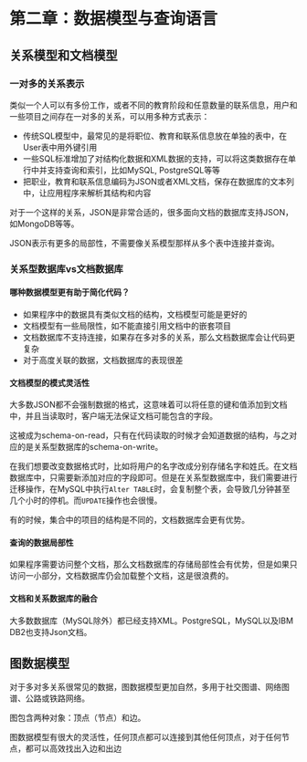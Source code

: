 # 第二章：数据模型与查询语言

## 关系模型和文档模型

### 一对多的关系表示

类似一个人可以有多份工作，或者不同的教育阶段和任意数量的联系信息，用户和一些项目之间存在一对多的关系，可以用多种方式表示：

* 传统SQL模型中，最常见的是将职位、教育和联系信息放在单独的表中，在User表中用外键引用
* 一些SQL标准增加了对结构化数据和XML数据的支持，可以将这类数据存在单行中并支持查询和索引，比如MySQL, PostgreSQL等等
* 把职业，教育和联系信息编码为JSON或者XML文档，保存在数据库的文本列中，让应用程序来解析其结构和内容

对于一个这样的关系，JSON是非常合适的，很多面向文档的数据库支持JSON，如MongoDB等等。

JSON表示有更多的局部性，不需要像关系模型那样从多个表中连接并查询。

### 关系型数据库vs文档数据库

#### 哪种数据模型更有助于简化代码？

* 如果程序中的数据具有类似文档的结构，文档模型可能是更好的
* 文档模型有一些局限性，如不能直接引用文档中的嵌套项目
* 文档数据库不支持连接，如果存在多对多的关系，那么文档数据库会让代码更复杂
* 对于高度关联的数据，文档数据库的表现很差

#### 文档模型的模式灵活性

大多数JSON都不会强制数据的格式，这意味着可以将任意的键和值添加到文档中，并且当读取时，客户端无法保证文档可能包含的字段。

这被成为schema-on-read，只有在代码读取的时候才会知道数据的结构，与之对应的是关系型数据库的schema-on-write。

在我们想要改变数据格式时，比如将用户的名字改成分别存储名字和姓氏。在文档数据库中，只需要新添加对应的字段即可。但是在关系型数据库中，我们需要进行迁移操作，在MySQL中执行`Alter TABLE`时，会复制整个表，会导致几分钟甚至几个小时的停机。而`UPDATE`操作也会很慢。

有的时候，集合中的项目的结构是不同的，文档数据库会更有优势。

#### 查询的数据局部性

如果程序需要访问整个文档，那么文档数据库的存储局部性会有优势，但是如果只访问一小部分，文档数据库仍会加载整个文档，这是很浪费的。

#### 文档和关系数据库的融合

大多数数据库（MySQL除外）都已经支持XML。PostgreSQL，MySQL以及IBM DB2也支持Json文档。

## 图数据模型

对于多对多关系很常见的数据，图数据模型更加自然，多用于社交图谱、网络图谱、公路或铁路网络。

图包含两种对象：顶点（节点）和边。

图数据模型有很大的灵活性，任何顶点都可以连接到其他任何顶点，对于任何节点，都可以高效找出入边和出边
